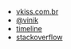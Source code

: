 - [vkiss.com.br](https://www.vkiss.com.br/)
- [@vinik](https://twitter.com/vinik)
- [timeline](https://www.polywork.com/vinik)
- [stackoverflow](https://stackoverflow.com/users/5446961/kiss)